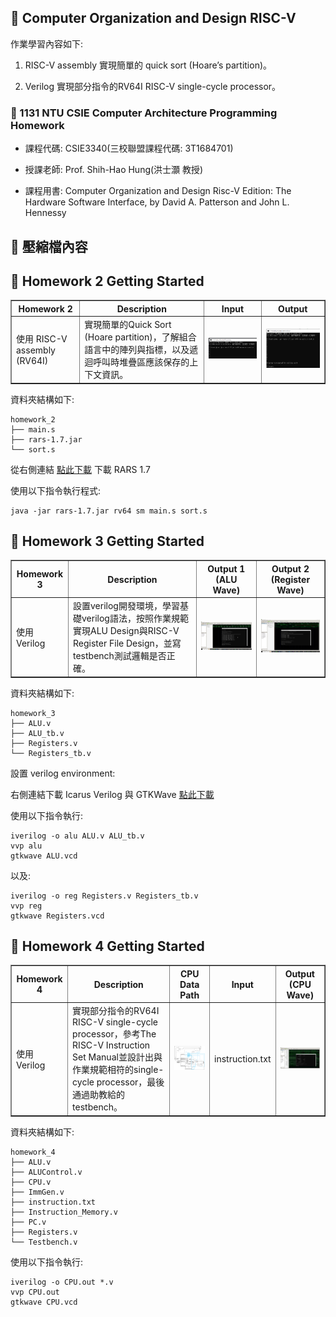 ## 📝 Computer Organization and Design RISC-V
作業學習內容如下:

1. RISC-V assembly 實現簡單的 quick sort (Hoare’s partition)。

2. Verilog 實現部分指令的RV64I RISC-V single-cycle processor。

### 🔗 1131 NTU CSIE Computer Architecture Programming Homework
- 課程代碼: CSIE3340(三校聯盟課程代碼: 3T1684701)
  
- 授課老師: Prof. Shih-Hao Hung(洪士灝 教授)
  
- 課程用書: Computer Organization and Design Risc-V Edition: The Hardware Software Interface, by David A. Patterson and John L. Hennessy

## 📁 壓縮檔內容

## 🚀 Homework 2 Getting Started

<table border="1" cellspacing="0" cellpadding="6">
  <tr>
    <th>Homework 2</th>
    <th>Description</th>
    <th>Input</th>
    <th>Output</th>
  </tr>
  <tr>
    <td>使用 RISC-V assembly (RV64I)</td>
    <td>實現簡單的Quick Sort (Hoare partition)，了解組合語言中的陣列與指標，以及遞迴呼叫時堆疊區應該保存的上下文資訊。</td>
    <td><img src="image/1.PNG" width="300"/></td>
    <td><img src="image/2.PNG" width="300"/></td>
  </tr>
</table>

資料夾結構如下:
```
homework_2
├── main.s
├── rars-1.7.jar
└── sort.s
```

從右側連結 [點此下載](https://github.com/rarsm/rars/releases/download/v1.7/rars-1.7.jar) 下載 RARS 1.7

使用以下指令執行程式:
```
java -jar rars-1.7.jar rv64 sm main.s sort.s
```

## 🚀 Homework 3 Getting Started

<table border="1" cellspacing="0" cellpadding="6">
  <tr>
    <th>Homework 3</th>
    <th>Description</th>
    <th>Output 1 (ALU Wave)</th>
    <th>Output 2 (Register Wave)</th>
  </tr>
  <tr>
    <td>使用 Verilog</td>
    <td>設置verilog開發環境，學習基礎verilog語法，按照作業規範實現ALU Design與RISC-V Register File Design，並寫testbench測試邏輯是否正確。</td>
    <td><img src="image/3.PNG" width="300"/></td>
    <td><img src="image/4.png" width="300"/></td>
  </tr>
</table>

資料夾結構如下:
```
homework_3
├── ALU.v
├── ALU_tb.v
├── Registers.v
└── Registers_tb.v
```
設置 verilog environment:

右側連結下載 Icarus Verilog 與 GTKWave [點此下載](https://bleyer.org/icarus/)

使用以下指令執行:
```
iverilog -o alu ALU.v ALU_tb.v
vvp alu
gtkwave ALU.vcd
```

以及:
```
iverilog -o reg Registers.v Registers_tb.v
vvp reg
gtkwave Registers.vcd
```

## 🚀 Homework 4 Getting Started

<table border="1" cellspacing="0" cellpadding="6">
  <tr>
    <th>Homework 4</th>
    <th>Description</th>
    <th>CPU Data Path</th>
    <th>Input</th>
    <th>Output (CPU Wave)</th>
  </tr>
  <tr>
    <td>使用 Verilog</td>
    <td>實現部分指令的RV64I RISC-V single-cycle processor，參考The RISC-V Instruction Set Manual並設計出與作業規範相符的single-cycle processor，最後通過助教給的testbench。</td>
    <td><img src="image/6.png" width="300"/></td>
    <td>instruction.txt</td>
    <td><img src="image/5.PNG" width="300"/></td>
  </tr>
</table>

資料夾結構如下:
```
homework_4
├── ALU.v
├── ALUControl.v
├── CPU.v
├── ImmGen.v
├── instruction.txt
├── Instruction_Memory.v
├── PC.v
├── Registers.v
└── Testbench.v
```

使用以下指令執行:
```
iverilog -o CPU.out *.v
vvp CPU.out
gtkwave CPU.vcd
```
